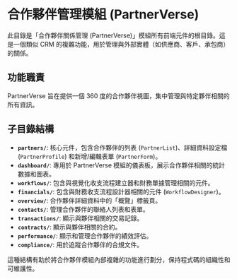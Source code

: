# 合作夥伴管理模組 (PartnerVerse)

此目錄是「合作夥伴關係管理 (PartnerVerse)」模組所有前端元件的根目錄。這是一個類似 CRM 的複雜功能，用於管理與外部實體（如供應商、客戶、承包商）的關係。

## 功能職責

PartnerVerse 旨在提供一個 360 度的合作夥伴視圖，集中管理與特定夥伴相關的所有資訊。

## 子目錄結構

- **`partners/`**: 核心元件，包含合作夥伴的列表 (`PartnerList`)、詳細資料設定檔 (`PartnerProfile`) 和新增/編輯表單 (`PartnerForm`)。
- **`dashboard/`**: 專用於 PartnerVerse 模組的儀表板，展示合作夥伴相關的統計數據和圖表。
- **`workflows/`**: 包含與視覺化收支流程建立器和財務單據管理相關的元件。
- **`financials/`**: 包含與財務收支流程設計器相關的元件 (`WorkflowDesigner`)。
- **`overview/`**: 合作夥伴詳細資料中的「概覽」標籤頁。
- **`contacts/`**: 管理合作夥伴的聯絡人列表和表單。
- **`transactions/`**: 顯示與夥伴相關的交易記錄。
- **`contracts/`**: 顯示與夥伴相關的合約。
- **`performance/`**: 顯示和管理合作夥伴的績效評估。
- **`compliance/`**: 用於追蹤合作夥伴的合規文件。

這種結構有助於將合作夥伴模組內部複雜的功能進行劃分，保持程式碼的組織性和可維護性。
